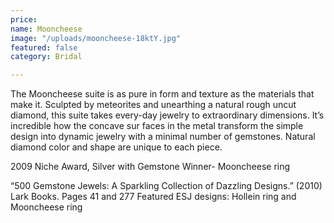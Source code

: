 ```yaml
---
price: 
name: Mooncheese
image: "/uploads/mooncheese-18ktY.jpg"
featured: false
category: Bridal

---
```

The Mooncheese suite is as pure in form and texture as the materials that make it. Sculpted by meteorites and unearthing a natural rough uncut diamond, this suite takes every-day jewelry to extraordinary dimensions. It’s incredible how the concave sur faces in the metal transform the simple design into dynamic jewelry with a minimal number of gemstones. Natural diamond color and shape are unique to each piece.

2009 Niche Award, Silver with Gemstone Winner- Mooncheese ring

“500 Gemstone Jewels: A Sparkling Collection of Dazzling Designs.” (2010) Lark Books. Pages 41 and 277 Featured ESJ designs: Hollein ring and Mooncheese ring